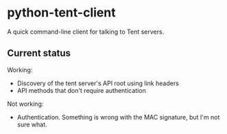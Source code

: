 python-tent-client
==================

A quick command-line client for talking to Tent servers.

Current status
--------------

Working:
* Discovery of the tent server's API root using link headers
* API methods that don't require authentication

Not working:
* Authentication.  Something is wrong with the MAC signature, but I'm not sure what.

